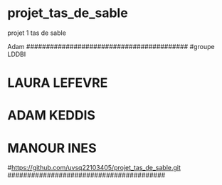 # projet_tas_de_sable
projet 1 tas de sable 







Adam
#########################################
#groupe LDDBI
# LAURA LEFEVRE
# ADAM KEDDIS 
# MANOUR INES 
#https://github.com/uvsq22103405/projet_tas_de_sable.git
########################################
